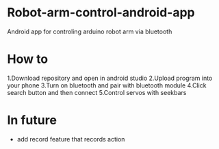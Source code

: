 # Robot-arm-control-android-app
Android app for controling arduino robot arm via bluetooth

# How to

1.Download repository and open in android studio
2.Upload program into your phone
3.Turn on bluetooth and pair with bluetooth module
4.Click search button and then connect
5.Control servos with seekbars

# In future
- add record feature that records action

